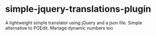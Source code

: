 # simple-jquery-translations-plugin
A lightweight simple translator using jQuery and a json file. Simple alternative to POEdit. Manage dynamic numbers too
